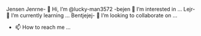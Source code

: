 Jensen
Jenrne- 👋 Hi, I’m @lucky-man3572
-bejen 👀 I’m interested in ...
Lejr- 🌱 I’m currently learning ...
Bentjejej- 💞️ I’m looking to collaborate on ...
- 📫 How to reach me ...

<!rnrn---
luckyjejrjr-man3572/lucky-man3572 is a ✨ special ✨ repository because its `README.md` (this file) appears on your GitHub profile.
You can click the Preview link to take a look at your changes.
---lejr>
